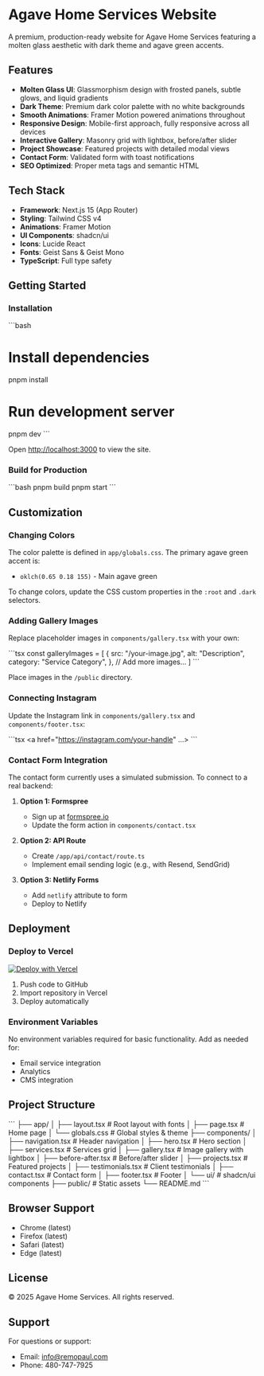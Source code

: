 # Agave Home Services Website

A premium, production-ready website for Agave Home Services featuring a molten glass aesthetic with dark theme and agave green accents.

## Features

- **Molten Glass UI**: Glassmorphism design with frosted panels, subtle glows, and liquid gradients
- **Dark Theme**: Premium dark color palette with no white backgrounds
- **Smooth Animations**: Framer Motion powered animations throughout
- **Responsive Design**: Mobile-first approach, fully responsive across all devices
- **Interactive Gallery**: Masonry grid with lightbox, before/after slider
- **Project Showcase**: Featured projects with detailed modal views
- **Contact Form**: Validated form with toast notifications
- **SEO Optimized**: Proper meta tags and semantic HTML

## Tech Stack

- **Framework**: Next.js 15 (App Router)
- **Styling**: Tailwind CSS v4
- **Animations**: Framer Motion
- **UI Components**: shadcn/ui
- **Icons**: Lucide React
- **Fonts**: Geist Sans & Geist Mono
- **TypeScript**: Full type safety

## Getting Started

### Installation

\`\`\`bash
# Install dependencies
pnpm install

# Run development server
pnpm dev
\`\`\`

Open [http://localhost:3000](http://localhost:3000) to view the site.

### Build for Production

\`\`\`bash
pnpm build
pnpm start
\`\`\`

## Customization

### Changing Colors

The color palette is defined in `app/globals.css`. The primary agave green accent is:
- `oklch(0.65 0.18 155)` - Main agave green

To change colors, update the CSS custom properties in the `:root` and `.dark` selectors.

### Adding Gallery Images

Replace placeholder images in `components/gallery.tsx` with your own:

\`\`\`tsx
const galleryImages = [
  {
    src: "/your-image.jpg",
    alt: "Description",
    category: "Service Category",
  },
  // Add more images...
]
\`\`\`

Place images in the `/public` directory.

### Connecting Instagram

Update the Instagram link in `components/gallery.tsx` and `components/footer.tsx`:

\`\`\`tsx
<a href="https://instagram.com/your-handle" ...>
\`\`\`

### Contact Form Integration

The contact form currently uses a simulated submission. To connect to a real backend:

1. **Option 1: Formspree**
   - Sign up at [formspree.io](https://formspree.io)
   - Update the form action in `components/contact.tsx`

2. **Option 2: API Route**
   - Create `/app/api/contact/route.ts`
   - Implement email sending logic (e.g., with Resend, SendGrid)

3. **Option 3: Netlify Forms**
   - Add `netlify` attribute to form
   - Deploy to Netlify

## Deployment

### Deploy to Vercel

[![Deploy with Vercel](https://vercel.com/button)](https://vercel.com/new)

1. Push code to GitHub
2. Import repository in Vercel
3. Deploy automatically

### Environment Variables

No environment variables required for basic functionality. Add as needed for:
- Email service integration
- Analytics
- CMS integration

## Project Structure

\`\`\`
├── app/
│   ├── layout.tsx          # Root layout with fonts
│   ├── page.tsx            # Home page
│   └── globals.css         # Global styles & theme
├── components/
│   ├── navigation.tsx      # Header navigation
│   ├── hero.tsx            # Hero section
│   ├── services.tsx        # Services grid
│   ├── gallery.tsx         # Image gallery with lightbox
│   ├── before-after.tsx    # Before/after slider
│   ├── projects.tsx        # Featured projects
│   ├── testimonials.tsx    # Client testimonials
│   ├── contact.tsx         # Contact form
│   ├── footer.tsx          # Footer
│   └── ui/                 # shadcn/ui components
├── public/                 # Static assets
└── README.md
\`\`\`

## Browser Support

- Chrome (latest)
- Firefox (latest)
- Safari (latest)
- Edge (latest)

## License

© 2025 Agave Home Services. All rights reserved.

## Support

For questions or support:
- Email: info@remopaul.com
- Phone: 480-747-7925
